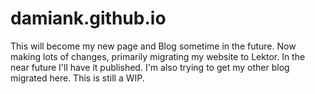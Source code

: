 # damiank.github.io
This will become my new page and Blog sometime in the future. Now making lots of changes,
primarily migrating my website to Lektor. In the near future I'll have it published. I'm also
trying to get my other blog migrated here.
This is still a WIP. 


